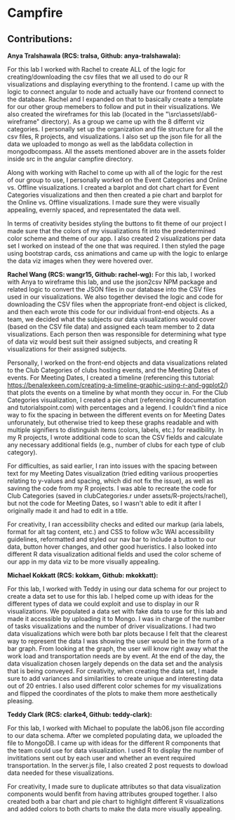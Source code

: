 # Campfire

## Contributions:

**Anya Tralshawala (RCS: tralsa, Github: anya-tralshawala):** 

For this lab I worked with Rachel to create ALL of the logic for creating/downloading the csv files that we all used to do our R visualizations and displaying everything to the frontend. I came up with the logic to connect angular to node and actually have our frontend connect to the database. Rachel and I expanded on that to basically create a template for our other group memebers to follow and put in their visualizations. We also created the wireframes for this lab (located in the "\src\assets\lab6-wireframe" directory). As a group we came up with the 8 differnt viz categories. I personally set up the organization and file structure for all the csv files, R projects, and visualizations. I also set up the json file for all the data we uploaded to mongo as well as the lab6data collection in mongodbcompass. All the assets mentioned abover are in the assets folder inside src in the angular campfire directory. 

Along with working with Rachel to come up with all of the logic for the rest of our group to use, I personally worked on the Event Categories and Online vs. Offline visualizations. I created a barplot and dot chart chart for Event Categories visualizations and then then created a pie chart and barplot for the Online vs. Offline visualizations. I made sure they were visually appealing, evernly spaced, and representated the data well. 

In terms of creativity besides styling the buttons to fit theme of our project I made sure that the colors of my visualizations fit into the predetermined color scheme and theme of our app. I also created 2 visualizations per data set I worked on instead of the one that was required. I then styled the page using bootstrap cards, css animations and came up with the logic to enlarge the data viz images when they were hovered over. 

**Rachel Wang (RCS: wangr15, Github: rachel-wg):**
For this lab, I worked with Anya to wireframe this lab, and use the json2csv NPM package and related logic to convert the JSON files in our database into the CSV files used in our visualizations. We also together devised the logic and code for downloading the CSV files when the appropriate front-end object is clicked, and then each wrote this code for our individual front-end objects.  As a team, we decided what the subjects our data visualizations would cover (based on the CSV file data) and assigned each team member to 2 data visualizations. Each person then was responsible for determining what type of data viz would best suit their assigned subjects, and creating R visualizations for their assigned subjects. 

Personally, I worked on the front-end objects and data visualizations related to the Club Categories of clubs hosting events, and the Meeting Dates of events. For Meeting Dates, I created a timeline (referencing this tutorial: https://benalexkeen.com/creating-a-timeline-graphic-using-r-and-ggplot2/) that plots the events on a timeline by what month they occur in. For the Club Categories visualization, I created a pie chart (referencing R documentation and tutorialspoint.com) with percentages and a legend. I couldn't find a nice way to fix the spacing in between the different events on for Meeting Dates unforunately, but otherwise tried to keep these graphs readable and with multiple signifiers to distinguish items (colors, labels, etc.) for readibility. In my R projects, I wrote additional code to scan the CSV fields and calculate any necessary additional fields (e.g., number of clubs for each type of club category).

For difficulties, as said earlier, I ran into issues with the spacing between text for my Meeting Dates visualization (tried editing variious prooperties relating to y-values and spacing, which did not fix the issue), as well as savinng the code from my R projects. I was able to recreate the code for Club Categories (saved in clubCategories.r under assets/R-projects/rachel), but not the code for Meeting Dates, so I wasn't able to edit it after I originally made it and had to edit in a title.

For creativity, I ran accessibility checks and edited our markup (aria labels, format for alt tag content, etc.) and CSS to follow w3c WAI accessibility guidelines, reformatted and styled our nav bar to include a button to our data, button hover changes, and other good hueristics. I also looked into different R data visualization aditional fields and used the color scheme of our app in my data viz to be more visually appealing. 

**Michael Kokkatt (RCS: kokkam, Github: mkokkatt):**

For this lab, I worked with Teddy in using our data schema for our project to create a data set to use for this lab. I helped come up with ideas for the different types of
data we could exploit and use to display in our R visualizations. We populated a data set with fake data to use for this lab and made it accessible by uploading it to Mongo. I was in charge of the number of tasks visualizations and the number of driver visualizations. I had two data visualizations which were both bar plots because I felt that the clearest way to represent the data I was showing the user would be in the form of a bar graph. From looking at the graph, the user will know right away what the work load and transportation needs are by event. At the end of the day, the data visualization chosen largely depends on the data set and the analysis that is being conveyed. 
For creativity, when creating the data set, I made sure to add variances and similarities to create unique and interesting data out of 20 entries. I also used different color schemes for my visualizations and flipped the coordinates of the plots to make them more aesthetically pleasing. 


**Teddy Clark (RCS: clarke4, Github: teddy-clark):**

For this lab, I worked with Michael to populate the lab06.json file according to our data schema. After we completed populating data, we uploaded the file to
MongoDB. I came up with ideas for the different R components that the team could use for data visualization. I used R to display the number of invititations sent
out by each user and whether an event required transportation. In the server.js file, I also created 2 post requests to dowload data needed for these
visualizations.

For creativity, I made sure to duplicate attributes so that data visualization components would benfit from having attributes grouped together. I also created
both a bar chart and pie chart to highlight different R visualizations and added colors to both charts to make the data more visually appealing. 
